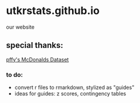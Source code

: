# utkrstats.github.io
our website


## special thanks:

[pffy's ](https://github.com/pffy)[McDonalds Dataset](https://raw.githubusercontent.com/pffy/data-mcdonalds/master/textfiles/com-github-pffy-data-mcdonalds-v1%20-%20MENU.tsv)

### to do:
+ convert r files to rmarkdown, stylized as "guides"
+ ideas for guides: z scores, contingency tables
